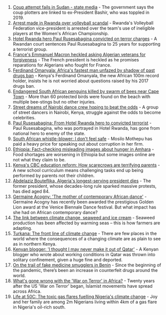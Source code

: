 1. [Coup attempt fails in Sudan - state media](https://www.bbc.co.uk/news/world-africa-58629978?at_medium=RSS&at_campaign=KARANGA) - The government says the coup plotters are linked to ex-President Bashir, who was toppled in 2019.
2. [Arrest made in Rwanda over volleyball scandal](https://www.bbc.co.uk/sport/africa/58636929?at_medium=RSS&at_campaign=KARANGA) - Rwanda's Volleyball Federation vice-president is arrested over the team's use of ineligible players at the Women's African Championship.
3. [Hotel Rwanda hero Paul Rusesabagina convicted on terror charges](https://www.bbc.co.uk/news/world-africa-58624691?at_medium=RSS&at_campaign=KARANGA) - A Rwandan court sentences Paul Rusesabagina to 25 years for supporting a terrorist group.
4. [France's Emmanuel Macron heckled asking Algerian veterans for forgiveness](https://www.bbc.co.uk/news/world-africa-58626309?at_medium=RSS&at_campaign=KARANGA) - The French president is heckled as he promises reparations for Algerians who fought for France.
5. [Ferdinand Omanyala: Africa's fastest man unfazed by shadow of past drugs ban](https://www.bbc.co.uk/sport/africa/58623341?at_medium=RSS&at_campaign=KARANGA) - Kenya's Ferdinand Omanyala, the new African 100m record holder, insists he is not worried about questions raised by his 2017 drugs ban.
6. [Endangered South African penguins killed by swarm of bees near Cape Town](https://www.bbc.co.uk/news/world-africa-58622482?at_medium=RSS&at_campaign=KARANGA) - More than 60 protected birds were found on the beach with multiple bee-stings but no other injuries.
7. [Street dreams of Nairobi dance crew hoping to beat the odds](https://www.bbc.co.uk/news/world-africa-58602632?at_medium=RSS&at_campaign=KARANGA) - A group of street dancers in Nairobi, Kenya, struggle against the odds to become celebrities.
8. [Paul Rusesabagina: From Hotel Rwanda hero to convicted terrorist](https://www.bbc.co.uk/news/world-africa-58604468?at_medium=RSS&at_campaign=KARANGA) - Paul Rusesabagina, who was portrayed in Hotel Rwanda, has gone from national hero to enemy of the state.
9. [South African whistle-blower: I don't feel safe](https://www.bbc.co.uk/news/world-africa-58550717?at_medium=RSS&at_campaign=KARANGA) - Mosilo Mothepu has paid a heavy price for speaking out about corruption in her firm.
10. [Ethiopia: Fact-checking misleading images about hunger in Amhara](https://www.bbc.co.uk/news/58595360?at_medium=RSS&at_campaign=KARANGA) - Food shortages are worsening in Ethiopia but some images online are not what they claim to be.
11. [Kenya's CBC education reform: How scarecrows are terrifying parents](https://www.bbc.co.uk/news/world-africa-58597917?at_medium=RSS&at_campaign=KARANGA) - A new school curriculum means challenging tasks end up being performed by parents not their children.
12. [Abdelaziz Bouteflika, Algeria's longest-serving president dies](https://www.bbc.co.uk/news/world-africa-56269634?at_medium=RSS&at_campaign=KARANGA) - The former president, whose decades-long rule sparked massive protests, has died aged 84.
13. [Germaine Acogny: 'The mother of contemporary African dance'](https://www.bbc.co.uk/news/world-africa-58588092?at_medium=RSS&at_campaign=KARANGA) - Germaine Acogny has recently been awarded the prestigious Golden Lion award at the Venice Biennale Dance festival. But what impact has she had on African contemporary dance?
14. [The link between climate change, seaweed and ice cream](https://www.bbc.co.uk/news/stories-58582499?at_medium=RSS&at_campaign=KARANGA) - Seaweed production has been affected by warming seas – this is how farmers are adapting.
15. [Turkana: The front line of climate change](https://www.bbc.co.uk/news/world-africa-58598819?at_medium=RSS&at_campaign=KARANGA) - There are few places in the world where the consequences of a changing climate are as plain to see as in northern Kenya.
16. [Kenyan blogger: 'I thought I may never make it out of Qatar'](https://www.bbc.co.uk/news/world-africa-58590800?at_medium=RSS&at_campaign=KARANGA) - A Kenyan blogger who wrote about working conditions in Qatar was thrown into solitary confinement, given a huge fine and deported.
17. [On the trail of fake medicine smugglers in Benin](https://www.bbc.co.uk/news/world-africa-58577421?at_medium=RSS&at_campaign=KARANGA) - Since the beginning of the pandemic, there’s been an increase in counterfeit drugs around the world.
18. [What's gone wrong with the 'War on Terror' in Africa?](https://www.bbc.co.uk/news/world-africa-58552058?at_medium=RSS&at_campaign=KARANGA) - Twenty years after the US 'War on Terror' began, Islamist movements have spread across Africa.
19. [Life at 50C: The toxic gas flares fuelling Nigeria's climate change](https://www.bbc.co.uk/news/world-africa-58549010?at_medium=RSS&at_campaign=KARANGA) - Joy and her family are among 2m Nigerians living within 4km of a gas flare in Nigeria's oil-rich south.
